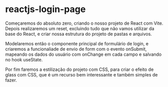 # reactjs-login-page
Começaremos do absoluto zero, criando o nosso projeto de React com Vite. Depois realizaremos um reset, excluindo tudo que não vamos utilizar da base do React, e criar nossa estrutura do projeto de pastas e arquivos.

Modelaremos então o componente principal de formulário de login, e criaremos a funcionaliade de envio de form com o evento onSubmit, mapeando os dados do usuário com onChange em cada campo e salvando no hook useState.

Por fim faremos a estilização do projeto com CSS, para criar o efeito de glass com CSS, que é um recurso bem interessante e também simples de fazer.